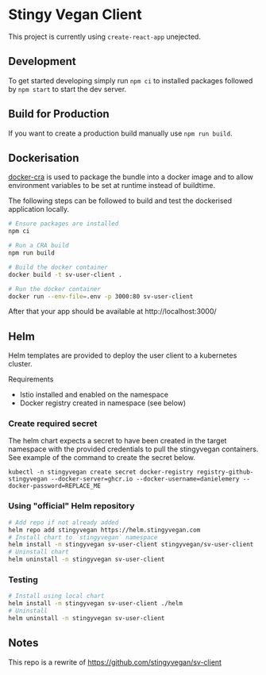 # Stingy Vegan Client

This project is currently using `create-react-app` unejected.

## Development

To get started developing simply run `npm ci` to installed packages followed by `npm start` to start the dev server.

## Build for Production

If you want to create a production build manually use `npm run build`.

## Dockerisation

[docker-cra](https://github.com/danielemery/docker-cra) is used to package the bundle into a docker image and to allow environment variables to be set at runtime instead of buildtime.

The following steps can be followed to build and test the dockerised application locally.

```sh
# Ensure packages are installed
npm ci

# Run a CRA build
npm run build

# Build the docker container
docker build -t sv-user-client .

# Run the docker container
docker run --env-file=.env -p 3000:80 sv-user-client
```

After that your app should be available at http://localhost:3000/

## Helm

Helm templates are provided to deploy the user client to a kubernetes cluster.

Requirements

- Istio installed and enabled on the namespace
- Docker registry created in namespace (see below)

### Create required secret

The helm chart expects a secret to have been created in the target namespace with the provided credentials to pull the stingyvegan containers. See example of the command to create the secret below.

```
kubectl -n stingyvegan create secret docker-registry registry-github-stingyvegan --docker-server=ghcr.io --docker-username=danielemery --docker-password=REPLACE_ME
```

### Using "official" Helm repository

```sh
# Add repo if not already added
helm repo add stingyvegan https://helm.stingyvegan.com
# Install chart to `stingyvegan` namespace
helm install -n stingyvegan sv-user-client stingyvegan/sv-user-client
# Uninstall chart
helm uninstall -n stingyvegan sv-user-client
```

### Testing

```sh
# Install using local chart
helm install -n stingyvegan sv-user-client ./helm
# Uninstall
helm uninstall -n stingyvegan sv-user-client
```

## Notes

This repo is a rewrite of https://github.com/stingyvegan/sv-client
